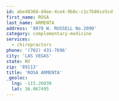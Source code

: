 ```yaml
---
id: abe48368-d4ee-4ce4-9b8c-c1c7b86ce5cd
first_name: ROSA
last_name: ARMENTA
address: '8070 W. RUSSELL No.2090'
category: complementary-medicine
services:
  - chiropractors
phone: '(702) 431-7696'
city: 'LAS VEGAS'
state: NV
zip: '89113'
title: 'ROSA ARMENTA'
_geoloc:
  lng: -115.26039
  lat: 36.067495
---
```

